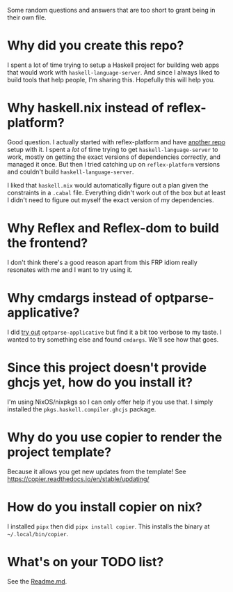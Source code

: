 Some random questions and answers that are too short to grant being in
their own file.

# Why did you create this repo?

I spent a lot of time trying to setup a Haskell project for building
web apps that would work with `haskell-language-server`. And since I
always liked to build tools that help people, I'm sharing this.
Hopefully this will help you.

# Why haskell.nix instead of reflex-platform?

Good question. I actually started with reflex-platform and have
[another repo](https://github.com/ibizaman/hs-template-nix-reflexfrp)
setup with it. I spent a _lot_ of time trying to get
`haskell-language-server` to work, mostly on getting the exact
versions of dependencies correctly, and managed it once. But then I
tried catching up on `reflex-platform` versions and couldn't build
`haskell-language-server`.

I liked that `haskell.nix` would automatically figure out a plan given
the constraints in a `.cabal` file. Everything didn't work out of the
box but at least I didn't need to figure out myself the exact version
of my dependencies.

# Why Reflex and Reflex-dom to build the frontend?

I don't think there's a good reason apart from this FRP idiom really
resonates with me and I want to try using it.

# Why cmdargs instead of optparse-applicative?

I did [try
out](https://github.com/ibizaman/haskell-godaddy/blob/master/app/Args.hs)
`optparse-applicative` but find it a bit too verbose to my taste. I
wanted to try something else and found `cmdargs`. We'll see how that
goes.

# Since this project doesn't provide ghcjs yet, how do you install it?

I'm using NixOS/nixpkgs so I can only offer help if you use that. I
simply installed the `pkgs.haskell.compiler.ghcjs` package.

# Why do you use copier to render the project template?

Because it allows you get new updates from the template! See
https://copier.readthedocs.io/en/stable/updating/

# How do you install copier on nix?

I installed `pipx` then did `pipx install copier`. This installs the
binary at `~/.local/bin/copier`.

# What's on your TODO list?

See the [Readme.md](../../Readme.md#wip).
